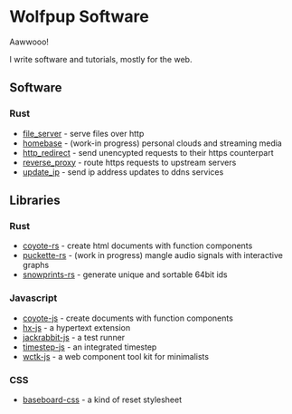 # Wolfpup Software

Aawwooo!

I write software and tutorials, mostly for the web.

## Software

### Rust

- [file_server](https://github.com/wolfpup-software/file_server) - serve files over http
- [homebase](https://github.com/wolfpup-software/homebase) - (work-in progress) personal clouds and streaming media
- [http_redirect](https://github.com/wolfpup-software/http_redirect) - send unencypted requests to their https counterpart
- [reverse_proxy](https://github.com/wolfpup-software/reverse_proxy) - route https requests to upstream servers
- [update_ip](https://github.com/wolfpup-software/update_ip) - send ip address updates to ddns services

## Libraries

### Rust

- [coyote-rs](https://github.com/wolfpup-software/coyote-rs) - create html documents with function components
- [puckette-rs](https://github.com/wolfpup-software/puckette-rs) - (work in progress) mangle audio signals with interactive graphs
- [snowprints-rs](https://github.com/wolfpup-software/snowprints-rs) - generate unique and sortable 64bit ids

### Javascript

- [coyote-js](https://github.com/wolfpup-software/coyote-js) - create documents with function components
- [hx-js](https://github.com/wolfpup-software/hx-js) - a hypertext extension
- [jackrabbit-js](https://github.com/wolfpup-software/jackrabbit-js) - a test runner
- [timestep-js](https://github.com/wolfpup-software/timestep-js) - an integrated timestep
- [wctk-js](https://github.com/wolfpup-software/wctk-js) - a web component tool kit for minimalists

### CSS

- [baseboard-css](https://github.com/wolfpup-software/baseboard-css) - a kind of reset stylesheet
